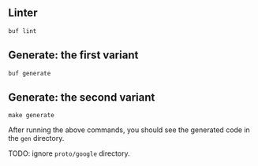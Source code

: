 ## Linter

```shell
buf lint
```

## Generate: the first variant

```shell
buf generate
```

## Generate: the second variant

```shell
make generate
```

After running the above commands, you should see the generated code in the `gen` directory.

TODO: ignore `proto/google` directory.
